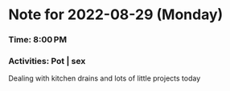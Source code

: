 # Note for 2022-08-29 (Monday)
### Time: 8:00 PM
### Activities: Pot | sex

Dealing with kitchen drains and lots of little projects today

